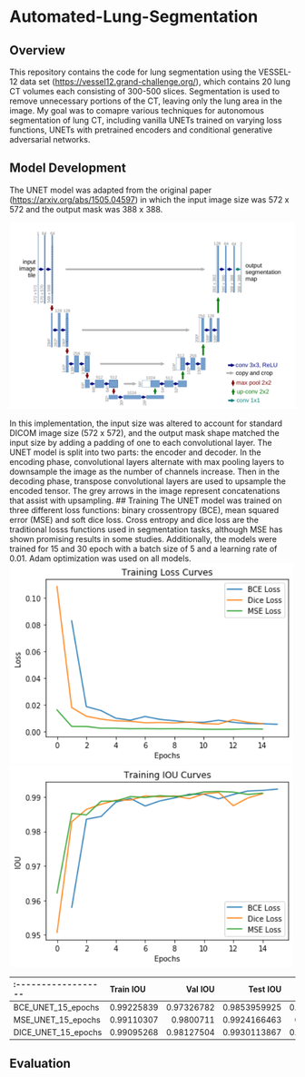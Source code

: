 # Automated-Lung-Segmentation
## Overview
This repository contains the code for lung segmentation using the VESSEL-12 data set (https://vessel12.grand-challenge.org/), which contains 20 lung CT volumes each consisting of 300-500 slices. Segmentation is used to remove unnecessary portions of the CT, leaving only the lung area in the image. My goal was to comapre various techniques for autonomous segmentation of lung CT, including vanilla UNETs trained on varying loss functions, UNETs with pretrained encoders and conditional generative adversarial networks.
## Model Development
The UNET model was adapted from the original paper (https://arxiv.org/abs/1505.04597) in which the input image size was 572 x 572 and the output mask was 388 x 388. 
<p align="center">
  <img src="https://github.com/raunak-sood2003/Automated-Lung-Segmentation/blob/master/Images/unet_unet15.png" />
</p>
In this implementation, the input size was altered to account for standard DICOM image size (572 x 572), and the output mask shape matched the input size by adding a padding of one to each convolutional layer. The UNET model is split into two parts: the encoder and decoder. In the encoding phase, convolutional layers alternate with max pooling layers to downsample the image as the number of channels increase. Then in the decoding phase, transpose convolutional layers are used to upsample the encoded tensor. The grey arrows in the image represent concatenations that assist with upsampling.
## Training
The UNET model was trained on three different loss functions: binary crossentropy (BCE), mean squared error (MSE) and soft dice loss. Cross entropy and dice loss are the traditional losss functions used in segmentation tasks, although MSE has shown promising results in some studies. Additionally, the models were trained for 15 and 30 epoch with a batch size of 5 and a learning rate of 0.01. Adam optimization was used on all models.

<div>
<img src="https://github.com/raunak-sood2003/Automated-Lung-Segmentation/blob/master/Images/loss_unet15.png" width="500"/>
  <img src="https://github.com/raunak-sood2003/Automated-Lung-Segmentation/blob/master/Images/ious_unet15.png" width="500"/>
</div>

|:------------------| Train IOU | Val IOU   | Test IOU    | Train Loss| Val Loss  | Test Loss    |
| :-----            | :---------| ---------:|------------:|----------:|----------:|-------------:|
|BCE_UNET_15_epochs | 0.99225839| 0.97326782|0.9853959925 | 0.00563051| 0.01408213|0.01404043255 |
|MSE_UNET_15_epochs |0.99110307 | 0.9800711 | 0.9924166463|0.0019727  | 0.00214739|0.002164409328|
|DICE_UNET_15_epochs| 0.99095268| 0.98127504|0.9930113867 |0.00604069 | 0.00506628|0.005660841359|

















## Evaluation

